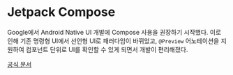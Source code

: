 # Jetpack Compose

Google에서 Android Native UI 개발에 Compose 사용을 권장하기 시작했다.
이로 인해 기존 명령형 UI에서 선언형 UI로 패러다임이 바뀌었고, `@Preview` 어노테이션을 지원하여 컴포넌트 단위로 UI를 확인할 수 있게 되면서 개발이 편리해졌다.

[공식 문서](https://developer.android.com/develop/ui/compose/documentation?hl=ko)